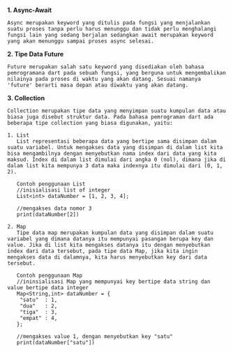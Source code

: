 **1. Async-Await**
        
    Async merupakan keyword yang ditulis pada fungsi yang menjalankan suatu proses tanpa perlu harus menunggu dan tidak perlu menghalangi fungsi lain yang sedang berjalan sedangkan await merupakan keyword yang akan menunggu sampai proses async selesai.

**2. Tipe Data Future**
    
    Future merupakan salah satu keyword yang disediakan oleh bahasa pemrogramana dart pada sebuah fungsi, yang berguna untuk mengembalikan nilainya pada proses di waktu yang akan datang. Sesuai namanya 'future' berarti masa depan atau diwaktu yang akan datang.

**3. Collection**
    
    Collection merupakan tipe data yang menyimpan suatu kumpulan data atau biasa juga disebut struktur data. Pada bahasa pemrograman dart ada beberapa tipe collection yang biasa digunakan, yaitu:

    1. List
       List representasi beberapa data yang bertipe sama disimpan dalam suatu variabel. Untuk mengakses data yang disimpan di dalam list kita bisa mengambilnya dengan menyebutkan nama index dari data yang kita maksud. Index di dalam list dimulai dari angka 0 (nol), dimana jika di dalam list kita mempunya 3 data maka indexnya itu dimulai dari (0, 1, 2).

       Contoh penggunaan List
       //inisialisasi list of integer
       List<int> dataNumber = [1, 2, 3, 4];

       //mengakses data nomor 3
       print(dataNumber[2])

    2. Map
       Tipe data map merupakan kumpulan data yang disimpan dalam suatu variabel yang dimana datanya itu mempunyai pasangan berupa key dan value. Jika di list kita mengakses datanya itu dengan menyebutkan index dari data tersebut, pada tipe data Map, jika kita ingin mengakses data di dalamnya, kita harus menyebutkan key dari data tersebut.

       Contoh penggunaan Map
       //ininsialisasi Map yang mempunyai key bertipe data string dan value bertipe data integer
       Map<String,int> dataNumber = {
        "satu"  : 1,
        "dua"   : 2,
        "tiga"  : 3,
        "empat" : 4,
       };

       //mengakses value 1, dengan menyebutkan key "satu"
       print(dataNumber["satu"])